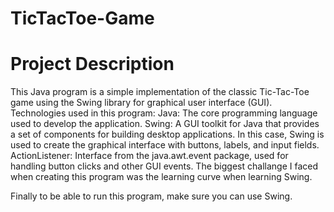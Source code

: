 # TicTacToe-Game

# Project Description

This Java program is a simple implementation of the classic Tic-Tac-Toe game using the Swing library for graphical user interface (GUI). 
Technologies used in this program:
Java: The core programming language used to develop the application.
Swing: A GUI toolkit for Java that provides a set of components for building desktop applications. 
In this case, Swing is used to create the graphical interface with buttons, labels, and input fields.
ActionListener: Interface from the java.awt.event package, used for handling button clicks and other GUI events.
The biggest challange I faced when creating this program was the learning curve when learning Swing. 


Finally to be able to run this program, make sure you can use Swing.
